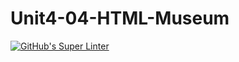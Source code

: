 # Unit4-04-HTML-Museum
[![GitHub's Super Linter](https://github.com/ICS20-Programming-ShylaO/Unit4-04-HTML-Museum/workflows/GitHub's%20Super%20Linter/badge.svg)](https://github.com/ICS20-Programming-ShylaO/Unit4-04-HTML-Museum/actions)